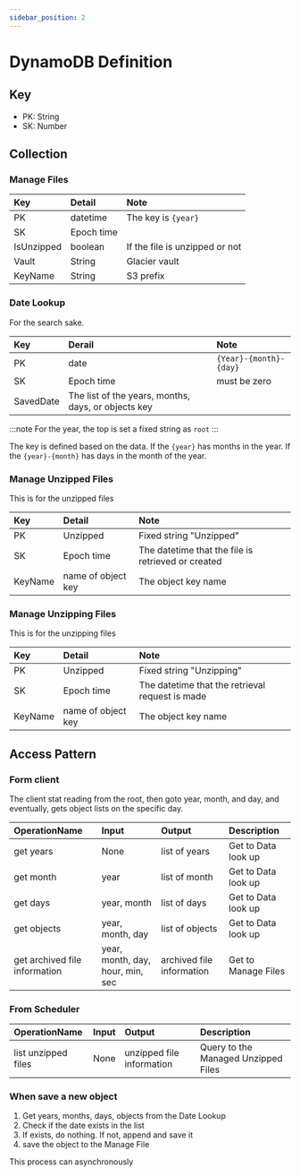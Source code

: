 ```yaml
---
sidebar_position: 2
---
```


# DynamoDB Definition

## Key

* PK: String
* SK: Number

## Collection

### Manage Files

| Key        | Detail     | Note                           |
|:-----------|:-----------|:-------------------------------|
| PK         | datetime   | The key is `{year}`            |
| SK         | Epoch time |                                |
| IsUnzipped | boolean    | If the file is unzipped or not |
| Vault      | String     | Glacier vault                  |
| KeyName    | String     | S3 prefix                      |

### Date Lookup

For the search sake.

| Key       | Derail                                              | Note                   |
|:----------|:----------------------------------------------------|:-----------------------|
| PK        | date                                                | `{Year}-{month}-{day}` |
| SK        | Epoch time                                          | must be zero           |
| SavedDate | The list of the years, months, days, or objects key |                        |


:::note
For the year, the top is set a fixed string as `root`
:::


The key is defined based on the data.
If the `{year}` has months in the year.
If the `{year}-{month}` has days in the month of the year.

### Manage Unzipped Files

This is for the unzipped files

| Key     | Detail             | Note                                               |
|:--------|:-------------------|:---------------------------------------------------|
| PK      | Unzipped           | Fixed string "Unzipped"                            |
| SK      | Epoch time         | The datetime that the file is retrieved or created |
| KeyName | name of object key | The object key name                                |


### Manage Unzipping Files

This is for the unzipping files

| Key     | Detail             | Note                                            |
|:--------|:-------------------|:------------------------------------------------|
| PK      | Unzipped           | Fixed string "Unzipping"                        |
| SK      | Epoch time         | The datetime that the retrieval request is made |
| KeyName | name of object key | The object key name                             |


## Access Pattern

### Form client

The client stat reading from the root, then goto year, month, and day, and eventually, gets object lists on the specific day.

| OperationName                 | Input                            | Output                    | Description         |
|:------------------------------|:---------------------------------|:--------------------------|:--------------------|
| get years                     | None                             | list of years             | Get to Data look up | 
| get month                     | year                             | list of month             | Get to Data look up | 
| get days                      | year, month                      | list of days              | Get to Data look up | 
| get objects                   | year, month, day                 | list of objects           | Get to Data look up | 
| get archived file information | year, month, day, hour, min, sec | archived file information | Get to Manage Files |

### From Scheduler

| OperationName       | Input | Output                    | Description                         |
|:--------------------|:------|:--------------------------|:------------------------------------|
| list unzipped files | None  | unzipped file information | Query to the Managed Unzipped Files |


### When save a new object

1. Get years, months, days, objects from the Date Lookup
2. Check if the date exists in the list
3. If exists, do nothing. If not, append and save it 
4. save the object to the Manage File

This process can asynchronously
